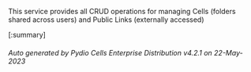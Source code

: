 






This service provides all CRUD operations for managing Cells (folders shared across users) and Public Links (externally accessed)

[:summary]

###### Auto generated by Pydio Cells Enterprise Distribution v4.2.1 on 22-May-2023
